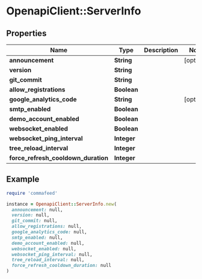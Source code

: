 # OpenapiClient::ServerInfo

## Properties

| Name | Type | Description | Notes |
| ---- | ---- | ----------- | ----- |
| **announcement** | **String** |  | [optional] |
| **version** | **String** |  |  |
| **git_commit** | **String** |  |  |
| **allow_registrations** | **Boolean** |  |  |
| **google_analytics_code** | **String** |  | [optional] |
| **smtp_enabled** | **Boolean** |  |  |
| **demo_account_enabled** | **Boolean** |  |  |
| **websocket_enabled** | **Boolean** |  |  |
| **websocket_ping_interval** | **Integer** |  |  |
| **tree_reload_interval** | **Integer** |  |  |
| **force_refresh_cooldown_duration** | **Integer** |  |  |

## Example

```ruby
require 'commafeed'

instance = OpenapiClient::ServerInfo.new(
  announcement: null,
  version: null,
  git_commit: null,
  allow_registrations: null,
  google_analytics_code: null,
  smtp_enabled: null,
  demo_account_enabled: null,
  websocket_enabled: null,
  websocket_ping_interval: null,
  tree_reload_interval: null,
  force_refresh_cooldown_duration: null
)
```

